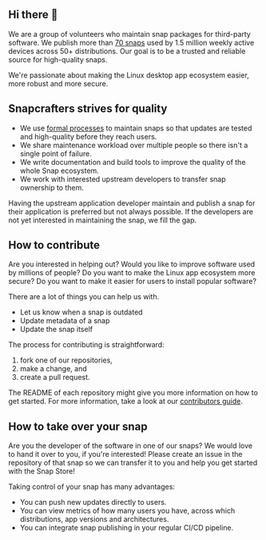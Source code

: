 ## Hi there 👋

We are a group of volunteers who maintain snap packages for third-party software. We publish more than [70 snaps](https://snapcraft.io/publisher/snapcrafters) used by 1.5 million weekly active devices across 50+ distributions. Our goal is to be a trusted and reliable source for high-quality snaps.

We're passionate about making the Linux desktop app ecosystem easier, more robust and more secure.

## Snapcrafters strives for quality

- We use [formal processes](https://github.com/snapcrafters/.github/blob/main/docs/PROCESSES.md) to maintain snaps so that updates are tested and high-quality before they reach users.
- We share maintenance workload over multiple people so there isn't a single point of failure.
- We write documentation and build tools to improve the quality of the whole Snap ecosystem.
- We work with interested upstream developers to transfer snap ownership to them.

Having the upstream application developer maintain and publish a snap for their application is preferred but not always possible. If the developers are not yet interested in maintaining the snap, we fill the gap.

## How to contribute

Are you interested in helping out? Would you like to improve software used by millions of people? Do you want to make the Linux app ecosystem more secure? Do you want to make it easier for users to install popular software?

There are a lot of things you can help us with.

- Let us know when a snap is outdated
- Update metadata of a snap
- Update the snap itself

The process for contributing is straightforward:

1. fork one of our repositories,
1. make a change, and
1. create a pull request.

The README of each repository might give you more information on how to get started. For more information, take a look at our [contributors guide](https://github.com/snapcrafters/.github/wiki/Contributing).

## How to take over your snap

Are you the developer of the software in one of our snaps? We would love to hand it over to you, if you're interested! Please create an issue in the repository of that snap so we can transfer it to you and help you get started with the Snap Store!

Taking control of your snap has many advantages:

- You can push new updates directly to users.
- You can view metrics of how many users you have, across which distributions, app versions and architectures.
- You can integrate snap publishing in your regular CI/CD pipeline.
